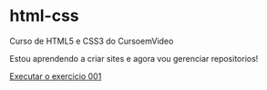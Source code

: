 # html-css
Curso de HTML5 e CSS3 do CursoemVideo

Estou aprendendo a criar sites e agora vou gerenciar repositorios!

<a href="https://leocaridade.github.io/html-css/exercicios/ex001/index.html">Executar o exercicio 001</a>
